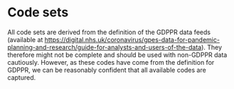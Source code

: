 # Code sets

All code sets are derived from the definition of the GDPPR data feeds (available at https://digital.nhs.uk/coronavirus/gpes-data-for-pandemic-planning-and-research/guide-for-analysts-and-users-of-the-data). They therefore might not be complete and should be used with non-GDPPR data cautiously. However, as these codes have come from the definition for GDPPR, we can be reasonably confident that all available codes are captured.
